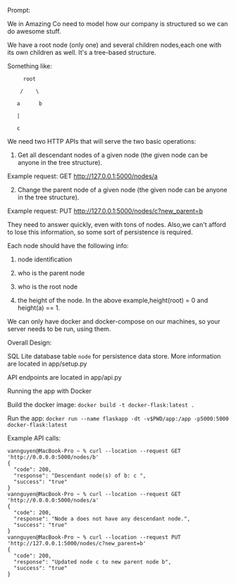 Prompt: 

We in Amazing Co need to model how our company is structured so we can do awesome stuff.


We have a root node (only one) and several children nodes,each one with its own children as well. It's a tree-based structure. 


Something like:


         root

        /    \

       a      b

       |

       c


We need two HTTP APIs that will serve the two basic operations:


1) Get all descendant nodes of a given node (the given node can be anyone in the tree structure).

Example request: GET http://127.0.0.1:5000/nodes/a

2) Change the parent node of a given node (the given node can be anyone in the tree structure).

Example request: PUT http://127.0.0.1:5000/nodes/c?new_parent=b

They need to answer quickly, even with tons of nodes. Also,we can't afford to lose this information, so some sort of persistence is required.


Each node should have the following info:


1) node identification

2) who is the parent node

3) who is the root node

4) the height of the node. In the above example,height(root) = 0 and height(a) == 1.

 

We can only have docker and docker-compose on our machines, so your server needs to be run, using them.

Overall Design:

SQL Lite database table `node` for persistence data store. More information are located in app/setup.py

API endpoints are located in app/api.py

Running the app with Docker

Build the docker image: `docker build -t docker-flask:latest . `

Run the app: `docker run --name flaskapp -dt -v$PWD/app:/app -p5000:5000 docker-flask:latest`

Example API calls:

```
vannguyen@MacBook-Pro ~ % curl --location --request GET 'http://0.0.0.0:5000/nodes/b'
{
  "code": 200, 
  "response": "Descendant node(s) of b: c ", 
  "success": "true"
}
vannguyen@MacBook-Pro ~ % curl --location --request GET 'http://0.0.0.0:5000/nodes/a'
{
  "code": 200, 
  "response": "Node a does not have any descendant node.", 
  "success": "true"
}
vannguyen@MacBook-Pro ~ % curl --location --request PUT 'http://127.0.0.1:5000/nodes/c?new_parent=b'
{
  "code": 200, 
  "response": "Updated node c to new parent node b", 
  "success": "true"
}
```